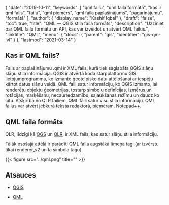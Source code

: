 {
  "date": "2019-10-11",
  "keywords": [
"qml failu",
"qml faila formātā",
"kas ir qml fails",
"failu",
"qml piemērs",
"qml faila paplašinājums",
"pagarinājumu",
"formātā"
],
  "author": {
    "display_name": "Kashif Iqbal"
},
  "draft": "false",
  "toc": true,
  "title": "QML — QGIS stila faila formāts",
  "description": "Uzziniet par QML failu formātu un API, kas var izveidot un atvērt QML failus.",
  "linktitle": "QML",
  "menu": {
    "docs": {
      "parent": "gis",
      "identifier": "gis-qm-lvl"
}
},
  "lastmod": "2021-03-14"
}

## Kas ir QML fails?

Fails ar paplašinājumu .qml ir XML fails, kurā tiek saglabāta QGIS slāņu slāņu stila informācija. QGIS ir atvērtā koda starpplatformu ĢIS lietojumprogramma, ko izmanto ģeotelpisko datu attēlošanai ar iespēju kārtot datus slāņu veidā. QML faili satur informāciju, ko QGIS izmanto, lai renderētu objektu ģeometrijas, tostarp simbolu definīcijas, izmērus un rotācijas, marķēšanu, necaurredzamību, sajaukšanas režīmu un daudz ko citu. Atšķirībā no QLR failiem, QML faili satur visu stila informāciju. QML failus var atvērt jebkurā teksta redaktorā, piemēram, Notepad++.

## QML faila formāts

QLR, līdzīgi kā [QGS](/gis/qgs/) un [QLR](/gis/qlr/), ir XML fails, kas satur slāņu stila informāciju.

Tālāk esošajā attēlā ir parādīti QML faila augstākā līmeņa tagi (ar izvērstu tikai renderer_v2 un tā simbola tagu).

{{< figure src="../qml.png" title="" >}}

## Atsauces

* [QGIS](https://www.qgis.org/en/site/)

* [QML](https://docs.qgis.org/3.16/en/docs/user_manual/appendices/qgis_file_formats.html)

